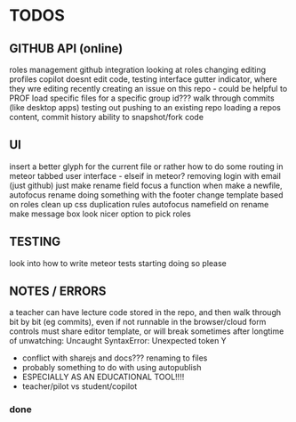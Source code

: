 TODOS
=====

## GITHUB API (online)

roles management
github integration
looking at roles
    changing editing profiles
    copilot doesnt edit code, testing interface
gutter indicator, where they wre editing recently
creating an issue on this repo - could be helpful to PROF
load specific files for a specific group id???
walk through commits (like desktop apps)
testing out pushing to an existing repo
loading a repos content, commit history
ability to snapshot/fork code

## UI

insert a better glyph for the current file
or rather how to do some routing in meteor
tabbed user interface - elseif in meteor?
removing login with email (just github)
just make rename field focus a function
when make a newfile, autofocus rename
doing something with the footer
change template based on roles
clean up css duplication rules
autofocus namefield on rename
make message box look nicer
option to pick roles

## TESTING

look into how to write meteor tests
starting doing so please

## NOTES / ERRORS

a teacher can have lecture code stored in the repo, and then walk through
bit by bit (eg commits), even if not runnable in the browser/cloud
form controls must share editor template, or will break
sometimes after longtime of unwatching:
Uncaught SyntaxError: Unexpected token Y

- conflict with sharejs and docs??? renaming to files
- probably something to do with using autopublish
- ESPECIALLY AS AN EDUCATIONAL TOOL!!!!
- teacher/pilot vs student/copilot

### done

<!--
have a link to rename or edit the project files...
make login info pop to the left | align it right
deleting and renaming button (NOW DOES) work
remove autopublish, p/s specific datasets
have partially curved border, lower ace
make prompt to open new file on close
color rename/delete buttons on hover
squash preforked git history
make the chat list nicer
-->

